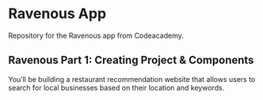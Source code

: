 # Ravenous App
Repository for the Ravenous app from Codeacademy.
## Ravenous Part 1: Creating Project & Components
You’ll be building a restaurant recommendation website that allows users to search for local businesses based on their location and keywords.

